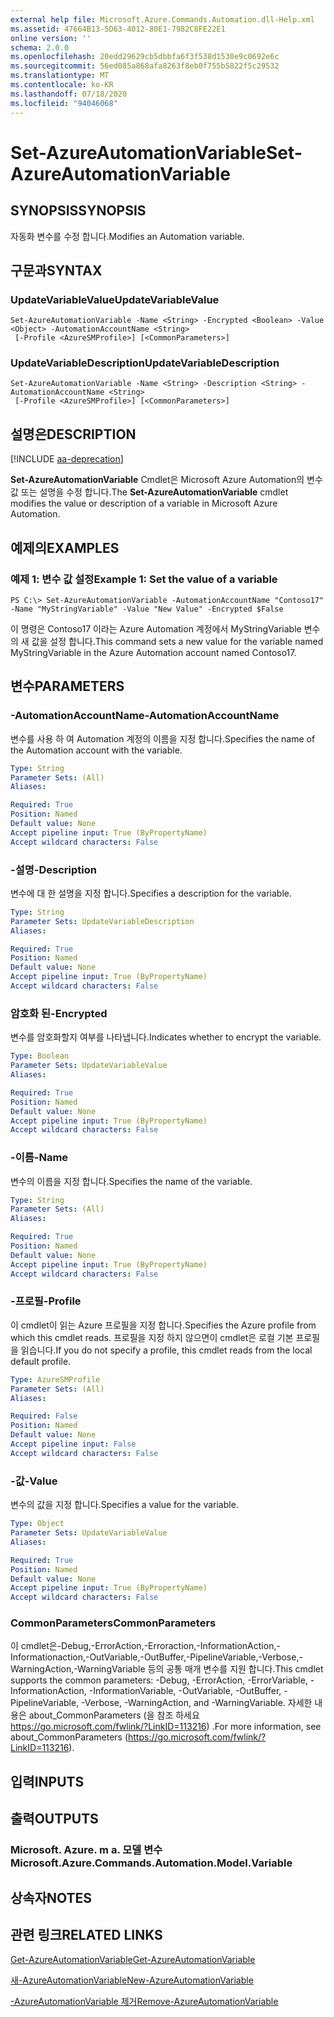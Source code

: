 ```yaml
---
external help file: Microsoft.Azure.Commands.Automation.dll-Help.xml
ms.assetid: 47664B13-5D63-4012-80E1-7982C8FE22E1
online version: ''
schema: 2.0.0
ms.openlocfilehash: 20edd29629cb5dbbfa6f3f538d1530e9c0692e6c
ms.sourcegitcommit: 56ed085a868afa8263f8eb0f755b5822f5c29532
ms.translationtype: MT
ms.contentlocale: ko-KR
ms.lasthandoff: 07/18/2020
ms.locfileid: "94046068"
---
```

# <span data-ttu-id="490bf-101">Set-AzureAutomationVariable</span><span class="sxs-lookup"><span data-stu-id="490bf-101">Set-AzureAutomationVariable</span></span>

## <span data-ttu-id="490bf-102">SYNOPSIS</span><span class="sxs-lookup"><span data-stu-id="490bf-102">SYNOPSIS</span></span>

<span data-ttu-id="490bf-103">자동화 변수를 수정 합니다.</span><span class="sxs-lookup"><span data-stu-id="490bf-103">Modifies an Automation variable.</span></span>

## <span data-ttu-id="490bf-104">구문과</span><span class="sxs-lookup"><span data-stu-id="490bf-104">SYNTAX</span></span>

### <span data-ttu-id="490bf-105">UpdateVariableValue</span><span class="sxs-lookup"><span data-stu-id="490bf-105">UpdateVariableValue</span></span>
```
Set-AzureAutomationVariable -Name <String> -Encrypted <Boolean> -Value <Object> -AutomationAccountName <String>
 [-Profile <AzureSMProfile>] [<CommonParameters>]
```

### <span data-ttu-id="490bf-106">UpdateVariableDescription</span><span class="sxs-lookup"><span data-stu-id="490bf-106">UpdateVariableDescription</span></span>
```
Set-AzureAutomationVariable -Name <String> -Description <String> -AutomationAccountName <String>
 [-Profile <AzureSMProfile>] [<CommonParameters>]
```

## <span data-ttu-id="490bf-107">설명은</span><span class="sxs-lookup"><span data-stu-id="490bf-107">DESCRIPTION</span></span>

[!INCLUDE [aa-deprecation](../include/aa-deprecation.md)]

<span data-ttu-id="490bf-108">**Set-AzureAutomationVariable** Cmdlet은 Microsoft Azure Automation의 변수 값 또는 설명을 수정 합니다.</span><span class="sxs-lookup"><span data-stu-id="490bf-108">The **Set-AzureAutomationVariable** cmdlet modifies the value or description of a variable in Microsoft Azure Automation.</span></span>

## <span data-ttu-id="490bf-109">예제의</span><span class="sxs-lookup"><span data-stu-id="490bf-109">EXAMPLES</span></span>

### <span data-ttu-id="490bf-110">예제 1: 변수 값 설정</span><span class="sxs-lookup"><span data-stu-id="490bf-110">Example 1: Set the value of a variable</span></span>
```
PS C:\> Set-AzureAutomationVariable -AutomationAccountName "Contoso17" -Name "MyStringVariable" -Value "New Value" -Encrypted $False
```

<span data-ttu-id="490bf-111">이 명령은 Contoso17 이라는 Azure Automation 계정에서 MyStringVariable 변수의 새 값을 설정 합니다.</span><span class="sxs-lookup"><span data-stu-id="490bf-111">This command sets a new value for the variable named MyStringVariable in the Azure Automation account named Contoso17.</span></span>

## <span data-ttu-id="490bf-112">변수</span><span class="sxs-lookup"><span data-stu-id="490bf-112">PARAMETERS</span></span>

### <span data-ttu-id="490bf-113">-AutomationAccountName</span><span class="sxs-lookup"><span data-stu-id="490bf-113">-AutomationAccountName</span></span>
<span data-ttu-id="490bf-114">변수를 사용 하 여 Automation 계정의 이름을 지정 합니다.</span><span class="sxs-lookup"><span data-stu-id="490bf-114">Specifies the name of the Automation account with the variable.</span></span>

```yaml
Type: String
Parameter Sets: (All)
Aliases: 

Required: True
Position: Named
Default value: None
Accept pipeline input: True (ByPropertyName)
Accept wildcard characters: False
```

### <span data-ttu-id="490bf-115">-설명</span><span class="sxs-lookup"><span data-stu-id="490bf-115">-Description</span></span>
<span data-ttu-id="490bf-116">변수에 대 한 설명을 지정 합니다.</span><span class="sxs-lookup"><span data-stu-id="490bf-116">Specifies a description for the variable.</span></span>

```yaml
Type: String
Parameter Sets: UpdateVariableDescription
Aliases: 

Required: True
Position: Named
Default value: None
Accept pipeline input: True (ByPropertyName)
Accept wildcard characters: False
```

### <span data-ttu-id="490bf-117">암호화 된</span><span class="sxs-lookup"><span data-stu-id="490bf-117">-Encrypted</span></span>
<span data-ttu-id="490bf-118">변수를 암호화할지 여부를 나타냅니다.</span><span class="sxs-lookup"><span data-stu-id="490bf-118">Indicates whether to encrypt the variable.</span></span>

```yaml
Type: Boolean
Parameter Sets: UpdateVariableValue
Aliases: 

Required: True
Position: Named
Default value: None
Accept pipeline input: True (ByPropertyName)
Accept wildcard characters: False
```

### <span data-ttu-id="490bf-119">-이름</span><span class="sxs-lookup"><span data-stu-id="490bf-119">-Name</span></span>
<span data-ttu-id="490bf-120">변수의 이름을 지정 합니다.</span><span class="sxs-lookup"><span data-stu-id="490bf-120">Specifies the name of the variable.</span></span>

```yaml
Type: String
Parameter Sets: (All)
Aliases: 

Required: True
Position: Named
Default value: None
Accept pipeline input: True (ByPropertyName)
Accept wildcard characters: False
```

### <span data-ttu-id="490bf-121">-프로필</span><span class="sxs-lookup"><span data-stu-id="490bf-121">-Profile</span></span>
<span data-ttu-id="490bf-122">이 cmdlet이 읽는 Azure 프로필을 지정 합니다.</span><span class="sxs-lookup"><span data-stu-id="490bf-122">Specifies the Azure profile from which this cmdlet reads.</span></span>
<span data-ttu-id="490bf-123">프로필을 지정 하지 않으면이 cmdlet은 로컬 기본 프로필을 읽습니다.</span><span class="sxs-lookup"><span data-stu-id="490bf-123">If you do not specify a profile, this cmdlet reads from the local default profile.</span></span>

```yaml
Type: AzureSMProfile
Parameter Sets: (All)
Aliases: 

Required: False
Position: Named
Default value: None
Accept pipeline input: False
Accept wildcard characters: False
```

### <span data-ttu-id="490bf-124">-값</span><span class="sxs-lookup"><span data-stu-id="490bf-124">-Value</span></span>
<span data-ttu-id="490bf-125">변수의 값을 지정 합니다.</span><span class="sxs-lookup"><span data-stu-id="490bf-125">Specifies a value for the variable.</span></span>

```yaml
Type: Object
Parameter Sets: UpdateVariableValue
Aliases: 

Required: True
Position: Named
Default value: None
Accept pipeline input: True (ByPropertyName)
Accept wildcard characters: False
```

### <span data-ttu-id="490bf-126">CommonParameters</span><span class="sxs-lookup"><span data-stu-id="490bf-126">CommonParameters</span></span>
<span data-ttu-id="490bf-127">이 cmdlet은-Debug,-ErrorAction,-Erroraction,-InformationAction,-Informationaction,-OutVariable,-OutBuffer,-PipelineVariable,-Verbose,-WarningAction,-WarningVariable 등의 공통 매개 변수를 지원 합니다.</span><span class="sxs-lookup"><span data-stu-id="490bf-127">This cmdlet supports the common parameters: -Debug, -ErrorAction, -ErrorVariable, -InformationAction, -InformationVariable, -OutVariable, -OutBuffer, -PipelineVariable, -Verbose, -WarningAction, and -WarningVariable.</span></span> <span data-ttu-id="490bf-128">자세한 내용은 about_CommonParameters (을 참조 하세요 https://go.microsoft.com/fwlink/?LinkID=113216) .</span><span class="sxs-lookup"><span data-stu-id="490bf-128">For more information, see about_CommonParameters (https://go.microsoft.com/fwlink/?LinkID=113216).</span></span>

## <span data-ttu-id="490bf-129">입력</span><span class="sxs-lookup"><span data-stu-id="490bf-129">INPUTS</span></span>

## <span data-ttu-id="490bf-130">출력</span><span class="sxs-lookup"><span data-stu-id="490bf-130">OUTPUTS</span></span>

### <span data-ttu-id="490bf-131">Microsoft. Azure. m a. 모델 변수</span><span class="sxs-lookup"><span data-stu-id="490bf-131">Microsoft.Azure.Commands.Automation.Model.Variable</span></span>

## <span data-ttu-id="490bf-132">상속자</span><span class="sxs-lookup"><span data-stu-id="490bf-132">NOTES</span></span>

## <span data-ttu-id="490bf-133">관련 링크</span><span class="sxs-lookup"><span data-stu-id="490bf-133">RELATED LINKS</span></span>

[<span data-ttu-id="490bf-134">Get-AzureAutomationVariable</span><span class="sxs-lookup"><span data-stu-id="490bf-134">Get-AzureAutomationVariable</span></span>](./Get-AzureAutomationVariable.md)

[<span data-ttu-id="490bf-135">새-AzureAutomationVariable</span><span class="sxs-lookup"><span data-stu-id="490bf-135">New-AzureAutomationVariable</span></span>](./New-AzureAutomationVariable.md)

[<span data-ttu-id="490bf-136">-AzureAutomationVariable 제거</span><span class="sxs-lookup"><span data-stu-id="490bf-136">Remove-AzureAutomationVariable</span></span>](./Remove-AzureAutomationVariable.md)


